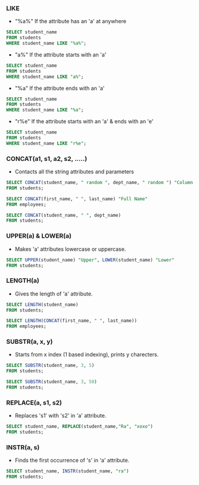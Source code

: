 ### LIKE

- "%a%" If the attribute has an 'a' at anywhere 
```SQL
SELECT student_name
FROM students
WHERE student_name LIKE "%a%";
```

- "a%" If the attribute starts with an 'a'
```SQL
SELECT student_name
FROM students
WHERE student_name LIKE "a%";
```

- "%a" If the attribute ends with an 'a'
```SQL
SELECT student_name
FROM students
WHERE student_name LIKE "%a";
```

- "r%e" If the attribute starts with an 'a' & ends with an 'e'
```SQL
SELECT student_name
FROM students
WHERE student_name LIKE "r%e";
```

### CONCAT(a1, s1, a2, s2, .....)

- Contacts all the string attributes and parameters  

```SQL
SELECT CONCAT(student_name, " random ", dept_name, " random ") "Column Name"
FROM students;
```

```SQL
SELECT CONCAT(first_name, " ", last_name) "Full Name"
FROM employees;
```

```SQL
SELECT CONCAT(student_name, " ", dept_name)
FROM students;
```

### UPPER(a) & LOWER(a)

- Makes 'a' attributes lowercase or uppercase.  

```SQL
SELECT UPPER(student_name) "Upper", LOWER(student_name) "Lower"
FROM students;
```

### LENGTH(a)

- Gives the length of 'a' attribute.

```SQL
SELECT LENGTH(student_name)
FROM students;
```

```SQL
SELECT LENGTH(CONCAT(first_name, " ", last_name))
FROM employees;
```

### SUBSTR(a, x, y)

- Starts from x index (1 based indexing), prints y charecters.  

```SQL
SELECT SUBSTR(student_name, 3, 5)
FROM students;
```

```SQL
SELECT SUBSTR(student_name, 3, 50)
FROM students;
```

### REPLACE(a, s1, s2)

- Replaces 's1' with 's2' in 'a' attribute.  

```SQL
SELECT student_name, REPLACE(student_name,"Ra", "xoxo")
FROM students;
```

### INSTR(a, s)

- Finds the first occurrence of 's' in 'a' attribute.   

```SQL
SELECT student_name, INSTR(student_name, "ra")
FROM students;
```

